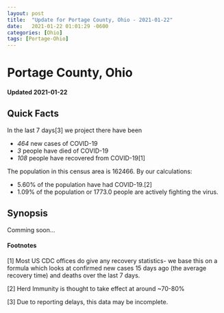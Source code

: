 ```yaml
---
layout: post
title:  "Update for Portage County, Ohio - 2021-01-22"
date:   2021-01-22 01:01:29 -0600
categories: [Ohio]
tags: [Portage-Ohio]
---
```


# Portage County, Ohio
#### Updated 2021-01-22

## Quick Facts

In the last 7 days[3] we project there have been
- *464* new cases of COVID-19
- *3* people have died of COVID-19
- *108* people have recovered from COVID-19[1]

The population in this census area is 162466. By our calculations:
- 5.60% of the population have had COVID-19.[2]
- 1.09% of the population or 1773.0 people are actively fighting the virus.

## Synopsis

Comming soon...


#### Footnotes

[1] Most US CDC offices do give any recovery statistics- we base this on a formula which looks at confirmed new cases
15 days ago (the average recovery time) and deaths over the last 7 days.

[2] Herd Immunity is thought to take effect at around ~70-80%

[3] Due to reporting delays, this data may be incomplete.
 
    
